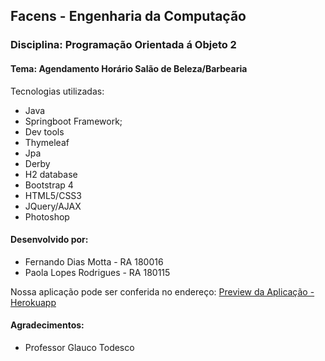 ## Facens - Engenharia da Computação
### Disciplina: Programação Orientada á Objeto 2
#### Tema: Agendamento Horário Salão de Beleza/Barbearia
Tecnologias utilizadas:
- Java
- Springboot Framework;
- Dev tools
- Thymeleaf
- Jpa
- Derby
- H2 database
- Bootstrap 4
- HTML5/CSS3
- JQuery/AJAX
- Photoshop

#### Desenvolvido por:
- Fernando Dias Motta - RA 180016
- Paola Lopes Rodrigues - RA 180115

Nossa aplicação pode ser conferida no endereço:
[Preview da Aplicação - Herokuapp](https://atividade-final-paola-fernando.herokuapp.com/)

#### Agradecimentos:
- Professor Glauco Todesco

